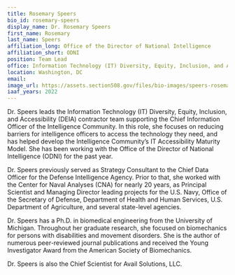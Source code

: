 ```yaml
---
title: Rosemary Speers
bio_id: rosemary-speers
display_name: Dr. Rosemary Speers
first_name: Rosemary
last_name: Speers
affiliation_long: Office of the Director of National Intelligence
affiliation_short: ODNI
position: Team Lead
office: Information Technology (IT) Diversity, Equity, Inclusion, and Accessibility (DEIA)
location: Washington, DC
email: 
image_url: https://assets.section508.gov/files/bio-images/speers-rosemary.png
iaaf_years: 2022
---
```

Dr. Speers leads the Information Technology (IT) Diversity, Equity, Inclusion, and Accessibility (DEIA) contractor team supporting the Chief Information Officer of the Intelligence Community. In this role, she focuses on reducing barriers for intelligence officers to access the technology they need, and has helped develop the Intelligence Community’s IT Accessibility Maturity Model. She has been working with the Office of the Director of National Intelligence (ODNI) for the past year.

Dr. Speers previously served as Strategy Consultant to the Chief Data Officer for the Defense Intelligence Agency. Prior to that, she worked with the Center for Naval Analyses (CNA) for nearly 20 years, as Principal Scientist and Managing Director leading projects for the U.S. Navy, Office of the Secretary of Defense, Department of Health and Human Services, U.S. Department of Agriculture, and several state-level agencies. 

Dr. Speers has a Ph.D. in biomedical engineering from the University of Michigan. Throughout her graduate research, she focused on biomechanics for persons with disabilities and movement disorders. She is the author of numerous peer-reviewed journal publications and received the Young Investigator Award from the American Society of Biomechanics. 

Dr. Speers is also the Chief Scientist for Avail Solutions, LLC.